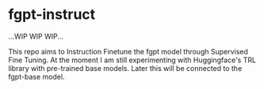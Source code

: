 # fgpt-instruct

...WIP WIP WIP...

This repo aims to Instruction Finetune the fgpt model through Supervised Fine Tuning. At the moment I am still experimenting with Huggingface's TRL library with pre-trained base models. Later this will be connected to the fgpt-base model.
